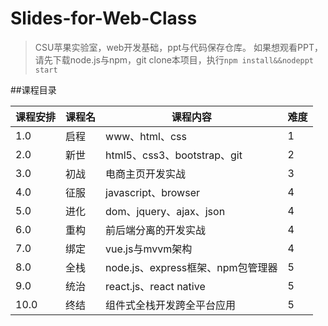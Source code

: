 # Slides-for-Web-Class
> CSU苹果实验室，web开发基础，ppt与代码保存仓库。
如果想观看PPT，请先下载node.js与npm，git clone本项目，执行`npm install&&nodeppt start`

##课程目录
<div>
    <table>
        <thead>
            <tr>
                <th>课程安排</th>
                <th>课程名</th>
                <th>课程内容</th>
                <th>难度</th>
            </tr>
        </thead>
        <tbody>
            <tr>
                <td>1.0</td>
                <td>启程</td>
                <td>www、html、css</td>
                <td>1</td>
            </tr>
            <tr>
                <td>2.0</td>
                <td>新世</td>
                <td>html5、css3、bootstrap、git</td>
                <td>2</td>
            </tr>
            <tr>
                <td>3.0</td>
                <td>初战</td>
                <td>电商主页开发实战</td>
                <td>3</td>
            </tr>
            <tr>
                <td>4.0</td>
                <td>征服</td>
                <td>javascript、browser</td>
                <td>4</td>
            </tr>
            <tr>
                <td>5.0</td>
                <td>进化</td>
                <td>dom、jquery、ajax、json</td>
                <td>4</td>
            </tr>
            <tr>
                <td>6.0</td>
                <td>重构</td>
                <td>前后端分离的开发实战</td>
                <td>4</td>
            </tr>
            <tr>
                <td>7.0</td>
                <td>绑定</td>
                <td>vue.js与mvvm架构</td>
                <td>4</td>
            </tr>
            <tr>
                <td>8.0</td>
                <td>全栈</td>
                <td>node.js、express框架、npm包管理器</td>
                <td>5</td>
            </tr>
            <tr>
                <td>9.0</td>
                <td>统治</td>
                <td>react.js、react native</td>
                <td>5</td>
            </tr>
            <tr>
                <td>10.0</td>
                <td>终结</td>
                <td>组件式全栈开发跨全平台应用</td>
                <td>5</td>
            </tr>
        </tbody>
    </table>
</div>